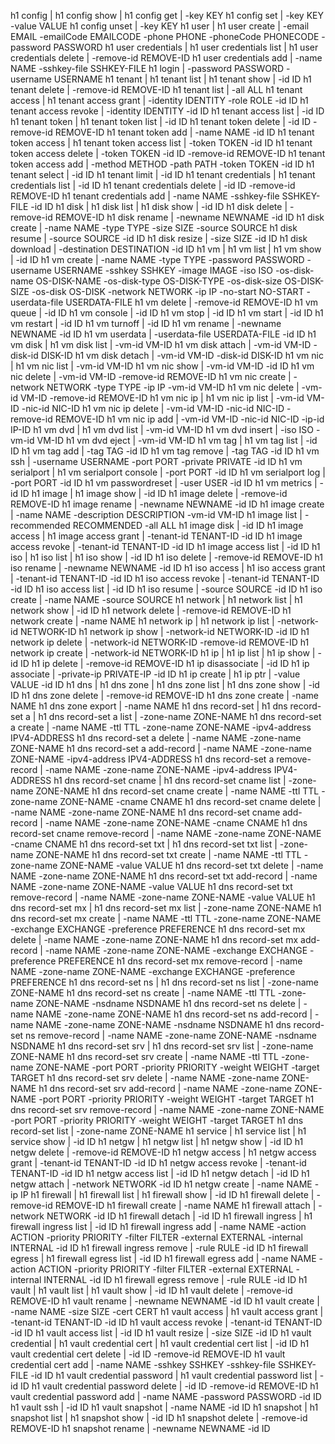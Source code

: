 h1 config | 
h1 config show | 
h1 config get | -key KEY
h1 config set | -key KEY -value VALUE
h1 config unset | -key KEY
h1 user | 
h1 user create | -email EMAIL -emailCode EMAILCODE -phone PHONE -phoneCode PHONECODE -password PASSWORD
h1 user credentials | 
h1 user credentials list | 
h1 user credentials delete | -remove-id REMOVE-ID
h1 user credentials add | -name NAME -sshkey-file SSHKEY-FILE
h1 login | -password PASSWORD -username USERNAME
h1 tenant | 
h1 tenant list | 
h1 tenant show | -id ID
h1 tenant delete | -remove-id REMOVE-ID
h1 tenant list | -all ALL
h1 tenant access | 
h1 tenant access grant | -identity IDENTITY -role ROLE -id ID
h1 tenant access revoke | -identity IDENTITY -id ID
h1 tenant access list | -id ID
h1 tenant token | 
h1 tenant token list | -id ID
h1 tenant token delete | -id ID -remove-id REMOVE-ID
h1 tenant token add | -name NAME -id ID
h1 tenant token access | 
h1 tenant token access list | -token TOKEN -id ID
h1 tenant token access delete | -token TOKEN -id ID -remove-id REMOVE-ID
h1 tenant token access add | -method METHOD -path PATH -token TOKEN -id ID
h1 tenant select | -id ID
h1 tenant limit | -id ID
h1 tenant credentials | 
h1 tenant credentials list | -id ID
h1 tenant credentials delete | -id ID -remove-id REMOVE-ID
h1 tenant credentials add | -name NAME -sshkey-file SSHKEY-FILE -id ID
h1 disk | 
h1 disk list | 
h1 disk show | -id ID
h1 disk delete | -remove-id REMOVE-ID
h1 disk rename | -newname NEWNAME -id ID
h1 disk create | -name NAME -type TYPE -size SIZE -source SOURCE
h1 disk resume | -source SOURCE -id ID
h1 disk resize | -size SIZE -id ID
h1 disk download | -destination DESTINATION -id ID
h1 vm | 
h1 vm list | 
h1 vm show | -id ID
h1 vm create | -name NAME -type TYPE -password PASSWORD -username USERNAME -sshkey SSHKEY -image IMAGE -iso ISO -os-disk-name OS-DISK-NAME -os-disk-type OS-DISK-TYPE -os-disk-size OS-DISK-SIZE -os-disk OS-DISK -network NETWORK -ip IP -no-start NO-START -userdata-file USERDATA-FILE
h1 vm delete | -remove-id REMOVE-ID
h1 vm queue | -id ID
h1 vm console | -id ID
h1 vm stop | -id ID
h1 vm start | -id ID
h1 vm restart | -id ID
h1 vm turnoff | -id ID
h1 vm rename | -newname NEWNAME -id ID
h1 vm userdata | -userdata-file USERDATA-FILE -id ID
h1 vm disk | 
h1 vm disk list | -vm-id VM-ID
h1 vm disk attach | -vm-id VM-ID -disk-id DISK-ID
h1 vm disk detach | -vm-id VM-ID -disk-id DISK-ID
h1 vm nic | 
h1 vm nic list | -vm-id VM-ID
h1 vm nic show | -vm-id VM-ID -id ID
h1 vm nic delete | -vm-id VM-ID -remove-id REMOVE-ID
h1 vm nic create | -network NETWORK -type TYPE -ip IP -vm-id VM-ID
h1 vm nic delete | -vm-id VM-ID -remove-id REMOVE-ID
h1 vm nic ip | 
h1 vm nic ip list | -vm-id VM-ID -nic-id NIC-ID
h1 vm nic ip delete | -vm-id VM-ID -nic-id NIC-ID -remove-id REMOVE-ID
h1 vm nic ip add | -vm-id VM-ID -nic-id NIC-ID -ip-id IP-ID
h1 vm dvd | 
h1 vm dvd list | -vm-id VM-ID
h1 vm dvd insert | -iso ISO -vm-id VM-ID
h1 vm dvd eject | -vm-id VM-ID
h1 vm tag | 
h1 vm tag list | -id ID
h1 vm tag add | -tag TAG -id ID
h1 vm tag remove | -tag TAG -id ID
h1 vm ssh | -username USERNAME -port PORT -private PRIVATE -id ID
h1 vm serialport | 
h1 vm serialport console | -port PORT -id ID
h1 vm serialport log | -port PORT -id ID
h1 vm passwordreset | -user USER -id ID
h1 vm metrics | -id ID
h1 image | 
h1 image show | -id ID
h1 image delete | -remove-id REMOVE-ID
h1 image rename | -newname NEWNAME -id ID
h1 image create | -name NAME -description DESCRIPTION -vm-id VM-ID
h1 image list | -recommended RECOMMENDED -all ALL
h1 image disk | -id ID
h1 image access | 
h1 image access grant | -tenant-id TENANT-ID -id ID
h1 image access revoke | -tenant-id TENANT-ID -id ID
h1 image access list | -id ID
h1 iso | 
h1 iso list | 
h1 iso show | -id ID
h1 iso delete | -remove-id REMOVE-ID
h1 iso rename | -newname NEWNAME -id ID
h1 iso access | 
h1 iso access grant | -tenant-id TENANT-ID -id ID
h1 iso access revoke | -tenant-id TENANT-ID -id ID
h1 iso access list | -id ID
h1 iso resume | -source SOURCE -id ID
h1 iso create | -name NAME -source SOURCE
h1 network | 
h1 network list | 
h1 network show | -id ID
h1 network delete | -remove-id REMOVE-ID
h1 network create | -name NAME
h1 network ip | 
h1 network ip list | -network-id NETWORK-ID
h1 network ip show | -network-id NETWORK-ID -id ID
h1 network ip delete | -network-id NETWORK-ID -remove-id REMOVE-ID
h1 network ip create | -network-id NETWORK-ID
h1 ip | 
h1 ip list | 
h1 ip show | -id ID
h1 ip delete | -remove-id REMOVE-ID
h1 ip disassociate | -id ID
h1 ip associate | -private-ip PRIVATE-IP -id ID
h1 ip create | 
h1 ip ptr | -value VALUE -id ID
h1 dns | 
h1 dns zone | 
h1 dns zone list | 
h1 dns zone show | -id ID
h1 dns zone delete | -remove-id REMOVE-ID
h1 dns zone create | -name NAME
h1 dns zone export | -name NAME
h1 dns record-set | 
h1 dns record-set a | 
h1 dns record-set a list | -zone-name ZONE-NAME
h1 dns record-set a create | -name NAME -ttl TTL -zone-name ZONE-NAME -ipv4-address IPV4-ADDRESS
h1 dns record-set a delete | -name NAME -zone-name ZONE-NAME
h1 dns record-set a add-record | -name NAME -zone-name ZONE-NAME -ipv4-address IPV4-ADDRESS
h1 dns record-set a remove-record | -name NAME -zone-name ZONE-NAME -ipv4-address IPV4-ADDRESS
h1 dns record-set cname | 
h1 dns record-set cname list | -zone-name ZONE-NAME
h1 dns record-set cname create | -name NAME -ttl TTL -zone-name ZONE-NAME -cname CNAME
h1 dns record-set cname delete | -name NAME -zone-name ZONE-NAME
h1 dns record-set cname add-record | -name NAME -zone-name ZONE-NAME -cname CNAME
h1 dns record-set cname remove-record | -name NAME -zone-name ZONE-NAME -cname CNAME
h1 dns record-set txt | 
h1 dns record-set txt list | -zone-name ZONE-NAME
h1 dns record-set txt create | -name NAME -ttl TTL -zone-name ZONE-NAME -value VALUE
h1 dns record-set txt delete | -name NAME -zone-name ZONE-NAME
h1 dns record-set txt add-record | -name NAME -zone-name ZONE-NAME -value VALUE
h1 dns record-set txt remove-record | -name NAME -zone-name ZONE-NAME -value VALUE
h1 dns record-set mx | 
h1 dns record-set mx list | -zone-name ZONE-NAME
h1 dns record-set mx create | -name NAME -ttl TTL -zone-name ZONE-NAME -exchange EXCHANGE -preference PREFERENCE
h1 dns record-set mx delete | -name NAME -zone-name ZONE-NAME
h1 dns record-set mx add-record | -name NAME -zone-name ZONE-NAME -exchange EXCHANGE -preference PREFERENCE
h1 dns record-set mx remove-record | -name NAME -zone-name ZONE-NAME -exchange EXCHANGE -preference PREFERENCE
h1 dns record-set ns | 
h1 dns record-set ns list | -zone-name ZONE-NAME
h1 dns record-set ns create | -name NAME -ttl TTL -zone-name ZONE-NAME -nsdname NSDNAME
h1 dns record-set ns delete | -name NAME -zone-name ZONE-NAME
h1 dns record-set ns add-record | -name NAME -zone-name ZONE-NAME -nsdname NSDNAME
h1 dns record-set ns remove-record | -name NAME -zone-name ZONE-NAME -nsdname NSDNAME
h1 dns record-set srv | 
h1 dns record-set srv list | -zone-name ZONE-NAME
h1 dns record-set srv create | -name NAME -ttl TTL -zone-name ZONE-NAME -port PORT -priority PRIORITY -weight WEIGHT -target TARGET
h1 dns record-set srv delete | -name NAME -zone-name ZONE-NAME
h1 dns record-set srv add-record | -name NAME -zone-name ZONE-NAME -port PORT -priority PRIORITY -weight WEIGHT -target TARGET
h1 dns record-set srv remove-record | -name NAME -zone-name ZONE-NAME -port PORT -priority PRIORITY -weight WEIGHT -target TARGET
h1 dns record-set list | -zone-name ZONE-NAME
h1 service | 
h1 service list | 
h1 service show | -id ID
h1 netgw | 
h1 netgw list | 
h1 netgw show | -id ID
h1 netgw delete | -remove-id REMOVE-ID
h1 netgw access | 
h1 netgw access grant | -tenant-id TENANT-ID -id ID
h1 netgw access revoke | -tenant-id TENANT-ID -id ID
h1 netgw access list | -id ID
h1 netgw detach | -id ID
h1 netgw attach | -network NETWORK -id ID
h1 netgw create | -name NAME -ip IP
h1 firewall | 
h1 firewall list | 
h1 firewall show | -id ID
h1 firewall delete | -remove-id REMOVE-ID
h1 firewall create | -name NAME
h1 firewall attach | -network NETWORK -id ID
h1 firewall detach | -id ID
h1 firewall ingress | 
h1 firewall ingress list | -id ID
h1 firewall ingress add | -name NAME -action ACTION -priority PRIORITY -filter FILTER -external EXTERNAL -internal INTERNAL -id ID
h1 firewall ingress remove | -rule RULE -id ID
h1 firewall egress | 
h1 firewall egress list | -id ID
h1 firewall egress add | -name NAME -action ACTION -priority PRIORITY -filter FILTER -external EXTERNAL -internal INTERNAL -id ID
h1 firewall egress remove | -rule RULE -id ID
h1 vault | 
h1 vault list | 
h1 vault show | -id ID
h1 vault delete | -remove-id REMOVE-ID
h1 vault rename | -newname NEWNAME -id ID
h1 vault create | -name NAME -size SIZE -cert CERT
h1 vault access | 
h1 vault access grant | -tenant-id TENANT-ID -id ID
h1 vault access revoke | -tenant-id TENANT-ID -id ID
h1 vault access list | -id ID
h1 vault resize | -size SIZE -id ID
h1 vault credential | 
h1 vault credential cert | 
h1 vault credential cert list | -id ID
h1 vault credential cert delete | -id ID -remove-id REMOVE-ID
h1 vault credential cert add | -name NAME -sshkey SSHKEY -sshkey-file SSHKEY-FILE -id ID
h1 vault credential password | 
h1 vault credential password list | -id ID
h1 vault credential password delete | -id ID -remove-id REMOVE-ID
h1 vault credential password add | -name NAME -password PASSWORD -id ID
h1 vault ssh | -id ID
h1 vault snapshot | -name NAME -id ID
h1 snapshot | 
h1 snapshot list | 
h1 snapshot show | -id ID
h1 snapshot delete | -remove-id REMOVE-ID
h1 snapshot rename | -newname NEWNAME -id ID
